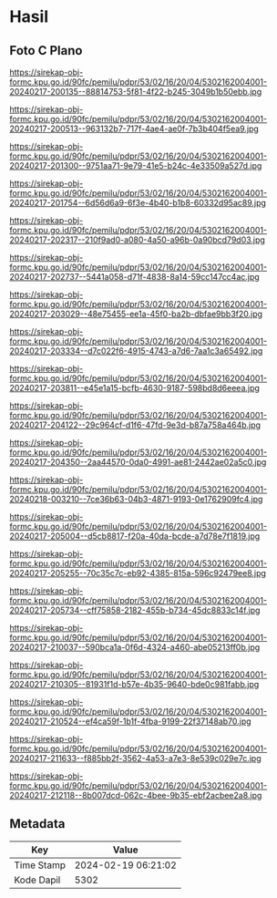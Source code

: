 # Hasil

## Foto C Plano

https://sirekap-obj-formc.kpu.go.id/90fc/pemilu/pdpr/53/02/16/20/04/5302162004001-20240217-200135--88814753-5f81-4f22-b245-3049b1b50ebb.jpg

https://sirekap-obj-formc.kpu.go.id/90fc/pemilu/pdpr/53/02/16/20/04/5302162004001-20240217-200513--963132b7-717f-4ae4-ae0f-7b3b404f5ea9.jpg

https://sirekap-obj-formc.kpu.go.id/90fc/pemilu/pdpr/53/02/16/20/04/5302162004001-20240217-201300--9751aa71-9e79-41e5-b24c-4e33509a527d.jpg

https://sirekap-obj-formc.kpu.go.id/90fc/pemilu/pdpr/53/02/16/20/04/5302162004001-20240217-201754--6d56d6a9-6f3e-4b40-b1b8-60332d95ac89.jpg

https://sirekap-obj-formc.kpu.go.id/90fc/pemilu/pdpr/53/02/16/20/04/5302162004001-20240217-202317--210f9ad0-a080-4a50-a96b-0a90bcd79d03.jpg

https://sirekap-obj-formc.kpu.go.id/90fc/pemilu/pdpr/53/02/16/20/04/5302162004001-20240217-202737--5441a058-d71f-4838-8a14-59cc147cc4ac.jpg

https://sirekap-obj-formc.kpu.go.id/90fc/pemilu/pdpr/53/02/16/20/04/5302162004001-20240217-203029--48e75455-ee1a-45f0-ba2b-dbfae9bb3f20.jpg

https://sirekap-obj-formc.kpu.go.id/90fc/pemilu/pdpr/53/02/16/20/04/5302162004001-20240217-203334--d7c022f6-4915-4743-a7d6-7aa1c3a65492.jpg

https://sirekap-obj-formc.kpu.go.id/90fc/pemilu/pdpr/53/02/16/20/04/5302162004001-20240217-203811--e45e1a15-bcfb-4630-9187-598bd8d6eeea.jpg

https://sirekap-obj-formc.kpu.go.id/90fc/pemilu/pdpr/53/02/16/20/04/5302162004001-20240217-204122--29c964cf-d1f6-47fd-9e3d-b87a758a464b.jpg

https://sirekap-obj-formc.kpu.go.id/90fc/pemilu/pdpr/53/02/16/20/04/5302162004001-20240217-204350--2aa44570-0da0-4991-ae81-2442ae02a5c0.jpg

https://sirekap-obj-formc.kpu.go.id/90fc/pemilu/pdpr/53/02/16/20/04/5302162004001-20240218-003210--7ce36b63-04b3-4871-9193-0e1762909fc4.jpg

https://sirekap-obj-formc.kpu.go.id/90fc/pemilu/pdpr/53/02/16/20/04/5302162004001-20240217-205004--d5cb8817-f20a-40da-bcde-a7d78e7f1819.jpg

https://sirekap-obj-formc.kpu.go.id/90fc/pemilu/pdpr/53/02/16/20/04/5302162004001-20240217-205255--70c35c7c-eb92-4385-815a-596c92479ee8.jpg

https://sirekap-obj-formc.kpu.go.id/90fc/pemilu/pdpr/53/02/16/20/04/5302162004001-20240217-205734--cff75858-2182-455b-b734-45dc8833c14f.jpg

https://sirekap-obj-formc.kpu.go.id/90fc/pemilu/pdpr/53/02/16/20/04/5302162004001-20240217-210037--590bca1a-0f6d-4324-a460-abe05213ff0b.jpg

https://sirekap-obj-formc.kpu.go.id/90fc/pemilu/pdpr/53/02/16/20/04/5302162004001-20240217-210305--81931f1d-b57e-4b35-9640-bde0c981fabb.jpg

https://sirekap-obj-formc.kpu.go.id/90fc/pemilu/pdpr/53/02/16/20/04/5302162004001-20240217-210524--ef4ca59f-1b1f-4fba-9199-22f37148ab70.jpg

https://sirekap-obj-formc.kpu.go.id/90fc/pemilu/pdpr/53/02/16/20/04/5302162004001-20240217-211633--f885bb2f-3562-4a53-a7e3-8e539c029e7c.jpg

https://sirekap-obj-formc.kpu.go.id/90fc/pemilu/pdpr/53/02/16/20/04/5302162004001-20240217-212118--8b007dcd-062c-4bee-9b35-ebf2acbee2a8.jpg


## Metadata

| Key        | Value               |
| ---------- | ------------------- |
| Time Stamp | 2024-02-19 06:21:02 |
| Kode Dapil | 5302                |



